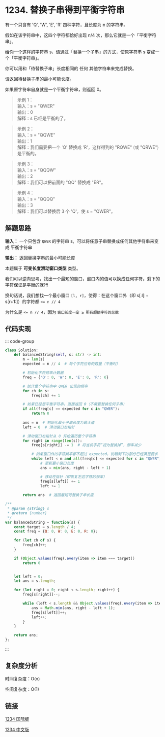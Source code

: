 # 1234. 替换子串得到平衡字符串 <Badge type="warning" text="Medium" />

有一个只含有 'Q', 'W', 'E', 'R' 四种字符，且长度为 n 的字符串。

假如在该字符串中，这四个字符都恰好出现 n/4 次，那么它就是一个「平衡字符串」。

给你一个这样的字符串 s，请通过「替换一个子串」的方式，使原字符串 s 变成一个「平衡字符串」。

你可以用和「待替换子串」长度相同的 任何 其他字符串来完成替换。

请返回待替换子串的最小可能长度。

如果原字符串自身就是一个平衡字符串，则返回 0。

>示例 1：  
输入：s = "QWER"   
输出：0   
解释：s 已经是平衡的了。

>示例 2：  
输入：s = "QQWE"   
输出：1   
解释：我们需要把一个 'Q' 替换成 'R'，这样得到的 "RQWE" (或 "QRWE") 是平衡的。

>示例 3：  
输入：s = "QQQW"   
输出：2   
解释：我们可以把前面的 "QQ" 替换成 "ER"。 

>示例 4：  
输入：s = "QQQQ"   
输出：3   
解释：我们可以替换后 3 个 'Q'，使 s = "QWER"。

## 解题思路

**输入：** 一个只包含 `QWER` 的字符串 s，可以将任意子串替换成任何其他字符串来变成 平衡字符串

**输出：** 返回替换字串的最小可能长度

本题属于 **可变长度滑动窗口类型** 类型。

我们可以逆向思考，找出一个最短的窗口，窗口内的值可以换成任何字符，剩下的字符保证是平衡的就行

换句话说，我们想找一个最小窗口 `[l, r]`，使得：在这个窗口外（即 s[:l] + s[r+1:]）的字符都 `<= n // 4`

为什么是 `<= n // 4`，因为 `窗口长度一定 ≥ 所有超额字符的总数` 

## 代码实现

::: code-group

```python
class Solution:
    def balancedString(self, s: str) -> int:
        n = len(s)
        expected = n // 4  # 每个字符应有的数量（平衡时）

        # 初始化字符频率计数器
        freq = {'Q': 0, 'W': 0, 'E': 0, 'R': 0}

        # 统计整个字符串中 QWER 出现的频率
        for ch in s:
            freq[ch] += 1

        # 如果已经是平衡字符串，直接返回 0（不需要替换任何子串）
        if all(freq[c] == expected for c in "QWER"):
            return 0
        
        ans = n  # 初始化最小子串长度为最大值
        left = 0  # 滑动窗口左指针

        # 滑动窗口右指针从 0 开始遍历整个字符串
        for right in range(len(s)):
            freq[s[right]] -= 1  # 将当前字符“视为替换掉”，频率减少

            # 如果窗口外的字符频率都不超过 expected，说明剩下的部分已经满足要求
            while left < n and all(freq[c] <= expected for c in "QWER"):
                # 更新最小窗口长度
                ans = min(ans, right - left + 1)

                # 移动左指针（即恢复左边字符的频率）
                freq[s[left]] += 1
                left += 1
        
        return ans  # 返回最短可替换子串长度
```

```javascript
/**
 * @param {string} s
 * @return {number}
 */
var balancedString = function(s) {
    const target = s.length / 4;
    const freq = {Q: 0, W: 0, E: 0, R: 0};

    for (let ch of s) {
        freq[ch]++;
    }

    if (Object.values(freq).every(item => item === target))
        return 0
    

    let left = 0;
    let ans = s.length;

    for (let right = 0; right < s.length; right++) {
        freq[s[right]]--;

        while (left < s.length && Object.values(freq).every(item => item <= target)) {
            ans = Math.min(ans, right - left + 1);
            freq[s[left]]++;
            left++;
        }
    }

    return ans;
};
```

:::

## 复杂度分析

时间复杂度：O(n)

空间复杂度：O(1)

## 链接

[1234 国际版](https://leetcode.com/problems/replace-the-substring-for-balanced-string/description/)

[1234 中文版](https://leetcode.cn/problems/replace-the-substring-for-balanced-string/description/)
